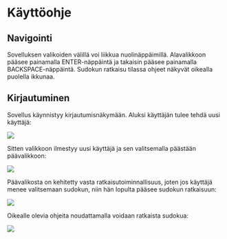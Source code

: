 # Käyttöohje

## Navigointi

Sovelluksen valikoiden välillä voi liikkua nuolinäppäimillä. Alavalikkoon pääsee painamalla ENTER-näppäintä ja takaisin pääsee painamalla BACKSPACE-näppäintä. Sudokun ratkaisu tilassa ohjeet näkyvät oikealla puolella ikkunaa. 

## Kirjautuminen

Sovellus käynnistyy kirjautumisnäkymään. Aluksi käyttäjän tulee tehdä uusi käyttäjä: 

![](.kuvat/kayttoohje-uusi-kayttaja.png)

Sitten valikkoon ilmestyy uusi käyttäjä ja sen valitsemalla päästään päävalikkoon:

![](.kuvat/kayttoohje-paavalikko.png)

Päävalikosta on kehitetty vasta ratkaisutoiminnallisuus, joten jos käyttäjä menee valitsemaan sudokun, niin hän lopulta pääsee sudokun ratkaisuun: 

![](.kuvat/kayttoohje-sudokun-ratkaisu.png)

Oikealle olevia ohjeita noudattamalla voidaan ratkaista sudokua: 

![](.kuvat/kayttoohje-sudokua-ratkaistaan.png)
